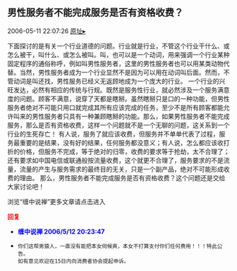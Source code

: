 ## 男性服务者不能完成服务是否有资格收费？
2006-05-11 22:07:26
[原址▸](http://www.fxgan.com/chan_time/2006_01_06/153.htm)


下面探讨的是有关一个行业道德的问题。行业就是行业，不管这个行业干什么、或怎么被干，叫什么、或怎么被叫。叫，也可以是一个动词，用来强调一个行业某种固定程序的通俗称呼，例如叫男性服务者，这里的男性服务者也可以用某类动物代替。当然，男性服务者成为一个行业显然不是因为可以用在动词叫后面。然而，不管动词是叫还找，男性服务已经义无返顾地成为一个庞大的行业。 一个行业的兴旺发达，必然有相应的传统与行规。既然是服务性行业，就必然涉及一个服务满意度的问题。顾客不满意，说穿了天都是瞎掰。虽然瞎掰只是口的一种功能，但男性服务者绝对不可能只用口就完成其所有应该完成的任务，至少不是所有顾客都能允许叫来的男性服务者只具有一种兼顾瞎掰的功能。那么，如果男性服务者不能完成服务，那么是否有资格收费，这样一个问题就不是一个无聊的问题，这关系到一个行业的生死存亡！ 有人说，服务了就应该收费，但服务并不单单代表了过程，服务最重要的是结果，没有好的结果，任何服务都没意义；有人说，怎么都应该收打折的价格，但服务不完成，等于绝对的归零，收费的要求等于抢劫，太不合理了；还有要求如中国电信或联通般按流量收费，这个就更不合理了，服务要求的不是流量，流量的产生与服务需求的最终目的无关，只是一个副产品，绝对不可能形成收费的理由。 那么，男性服务者不能完成服务是否有资格收费？这个问题还是交给大家讨论吧！

浏览“缠中说禅”更多文章请点击进入




**<font color='red'>回复</font>**


- **<font color='blue'>缠中说禅 2006/5/12 20:23:47</font>**
- ```
  你们这帮男猿人，一直没有能把本女伺候爽，本女不打算支付你们任何费用！！！特此公告。
  如有意见欢迎在15日内向消费者协会提起申诉。
  ```
